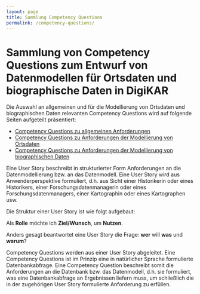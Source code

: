 ```yaml
---
layout: page
title: Sammlung Competency Questions
permalink: /competency-questions/
---
```


# Sammlung von Competency Questions zum Entwurf von Datenmodellen für Ortsdaten und biographische Daten in DigiKAR

Die Auswahl an allgemeinen und für die Modellierung von Ortsdaten und biographischen Daten relevanten Competency Questions wird auf folgende Seiten aufgeteilt präsentiert:

- [Competency Questions zu allgemeinen Anforderungen](gen/)
- [Competency Questions zu Anforderungen der Modellierung von Ortsdaten](geo/)
- [Competency Questions zu Anforderungen der Modellierung von biographischen Daten](bio/)

Eine User Story beschreibt in strukturierter Form Anforderungen an die Datenmodellierung bzw. an das Datenmodell. Eine User Story wird aus Anwenderperspektive formuliert, d.h. aus Sicht einer Historikerin oder eines Historikers, einer Forschungsdatenmanagerin oder eines Forschungsdatenmanagers, einer Kartographin oder eines Kartographen usw.

Die Struktur einer User Story ist wie folgt aufgebaut:

Als **Rolle** möchte ich **Ziel/Wunsch**, um **Nutzen**.

Anders gesagt beantwortet eine User Story die Frage: **wer** will **was** und **warum**?

Competency Questions werden aus einer User Story abgeleitet. Eine Competency Questions ist im Prinzip eine in natürlicher Sprache formulierte Datenbankabfrage. Eine Competency Question beschreibt somit die Anforderungen an die Datenbank bzw. das Datenmodell, d.h. sie formuliert, was eine Datenbankabfrage an Ergebnissen liefern muss, um schließlich die in der zugehörigen User Story formulierte Anforderung zu erfüllen.
